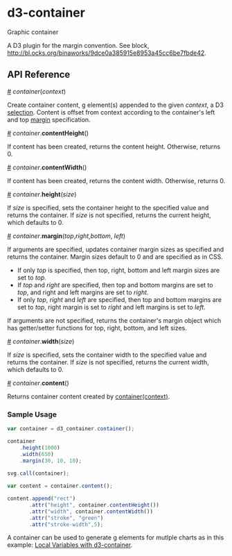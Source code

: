 # d3-container

Graphic container 
 
A D3 plugin for the margin convention. See block, http://bl.ocks.org/binaworks/9dce0a385915e8953a45cc6be7fbde42.

## API Reference

<a name="_container" href="#_container">#</a> <i>container</i>(<i>context</i>)

Create container content, g element(s) appended to the given *context*, a D3 [selection](https://github.com/d3/d3-selection). 
Content is offset from context according to the container's left and top [margin](#container_margin) specification.

<a name="container_contentHeight" href="#container_contentHeight">#</a> <i>container</i>.<b>contentHeight</b>()

If content has been created, returns the content height. Otherwise, returns 0.

<a name="container_contentWidth" href="#container_contentWidth">#</a> <i>container</i>.<b>contentWidth</b>()

If content has been created, returns the content width. Otherwise, returns 0.

<a name="container_height" href="#container_height">#</a> <i>container</i>.<b>height</b>(<i>size</i>)

If *size* is specified, sets the container height to the specified value and returns the container. If *size* is not specified, returns the current height, which defaults to 0.

<a name="container_margin" href="#container_margin">#</a> <i>container</i>.<b>margin</b>(<i>top</i>,<i>right</i>,<i>bottom</i>, <i>left</i>)

If arguments are specified, updates container margin sizes as specified and returns the container. 
Margin sizes default to 0 and are specified as in CSS.
- If only *top* is specified, then top, right, bottom and left margin sizes are set to *top*.
- If *top* and *right* are specified, then top and bottom margins are set to *top*, and
right and left margins are set to *right*.
- If only *top*, *right* and *left* are specified, then top and bottom margins are set to *top*, 
right margin is set to *right* and left margins is set to *left*.

If arguments are not specified, returns the container's margin object which has getter/setter functions for top, right,
bottom, and left sizes.

<a name="container_width" href="#container_width">#</a> <i>container</i>.<b>width</b>(<i>size</i>)

If *size* is specified, sets the container width to the specified value and returns the container. If *size* is not specified, returns the current width, which defaults to 0.

<a name="container_content" href="#container_content">#</a> <i>container</i>.<b>content</b>()

Returns container content created by [container(context)](#_container).

### Sample Usage

```js
var container = d3_container.container();

container
    .height(1000)
    .width(650)
    .margin(30, 10, 10);
    
svg.call(container);

var content = container.content();

content.append("rect")
       .attr("height", container.contentHeight())
       .attr("width", container.contentWidth())
       .attr("stroke", "green")
       .attr("stroke-width",5);

```

A container can be used to generate g elements for mutlple charts as in this example: [Local Variables with d3-container](http://bl.ocks.org/binaworks/6581188bdc9a822c25e797c28bc4a8e7).
